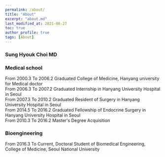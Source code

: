 ```yaml
---
permalink: /about/
title: "About"
excerpt: "about.md"
last_modified_at: 2021-08-27
toc: true
author_profile: true
tags: [About]
---
```


### Sung Hyouk Choi MD<br>

### Medical school
From 2000.3 To 2006.2 Graduated College of Medicine, Hanyang university for Medical doctor<br>
From 2006.3 To 2007.2 Graduated Internship in Hanyang University Hospital in Seoul<br>
From 2007.3 To 2010.2 Graduated Resident of Surgery in Hanyang University Hospital in Seoul<br>
From 2014.5 To 2016.2 Graduated Fellowship of Endocrine Surgery in Hanyang University Hospital in Seoul<br>
From 2010.3 To 2016.2 Master's Degree Acquisition<br>

### Bioengineering
From 2016.3 To Current, Doctoral Student of Biomedical Engineering, College of Medicine, Seoul National University<br>
